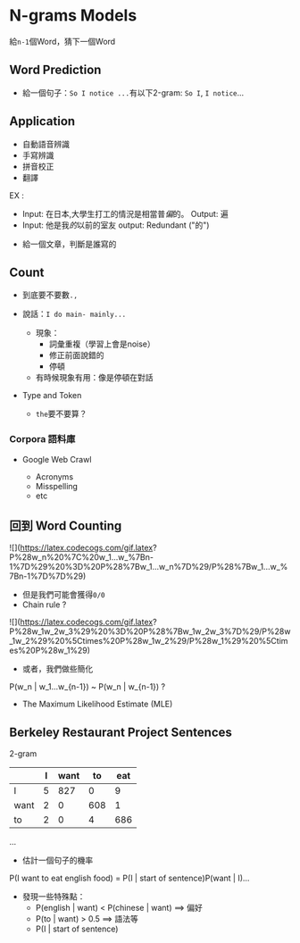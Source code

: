 # N-grams Models

給`n-1`個Word，猜下一個Word

## Word Prediction

* 給一個句子：`So I notice ...`有以下2-gram: `So I`, `I notice`...

## Application

* 自動語音辨識
* 手寫辨識
* 拼音校正
* 翻譯

EX :

- Input: 在日本,大學生打工的情況是相當普*偏*的。 Output: 遍
- Input: 他是我*的*以前的室友 output: Redundant ("的")

* 給一個文章，判斷是誰寫的

##  Count

* 到底要不要數`.,`
* 說話：`I do main- mainly...`
    * 現象：
        - 詞彙重複（學習上會是noise）
        - 修正前面說錯的
        - 停頓
    * 有時候現象有用：像是停頓在對話

* Type and Token
    * `the`要不要算？

### Corpora 語料庫

* Google Web Crawl

    * Acronyms
    * Misspelling
    * etc

## 回到 Word Counting

![](https://latex.codecogs.com/gif.latex?
P%28w_n%20%7C%20w_1...w_%7Bn-1%7D%29%20%3D%20P%28%7Bw_1...w_n%7D%29/P%28%7Bw_1...w_%7Bn-1%7D%7D%29)

* 但是我們可能會獲得`0/0`
* Chain rule ?

![](https://latex.codecogs.com/gif.latex?
P%28w_1w_2w_3%29%20%3D%20P%28%7Bw_1w_2w_3%7D%29/P%28w_1w_2%29%20%5Ctimes%20P%28w_1w_2%29/P%28w_1%29%20%5Ctimes%20P%28w_1%29)

* 或者，我們做些簡化

P(w_n | w_1...w_{n-1}) ~ P(w_n | w_{n-1}) ?

* The Maximum Likelihood Estimate (MLE)

## Berkeley Restaurant Project Sentences

2-gram

|      | I    | want | to   | eat  |
| ---- | ---- | ---- | ---- | ---- |
|  I   | 5    | 827  | 0    | 9    |
| want | 2    | 0    | 608  | 1    |
| to   | 2    | 0    | 4    | 686  |

...

* 估計一個句子的機率

P(I want to eat english food)
= P(I | start of sentence)P(want | I)...

* 發現一些特殊點：
   * P(english | want) < P(chinese | want) ==> 偏好
   * P(to | want) > 0.5 ==> 語法等
   * P(I | start of sentence)
